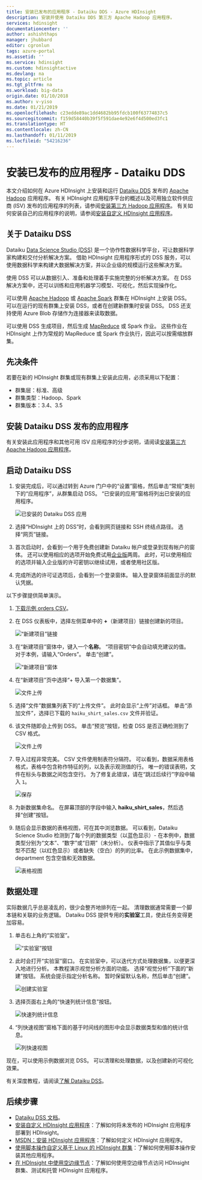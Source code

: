 ```yaml
---
title: 安装已发布的应用程序 - Dataiku DDS - Azure HDInsight
description: 安装并使用 Dataiku DDS 第三方 Apache Hadoop 应用程序。
services: hdinsight
documentationcenter: ''
author: ashishthaps
manager: jhubbard
editor: cgronlun
tags: azure-portal
ms.assetid: ''
ms.service: hdinsight
ms.custom: hdinsightactive
ms.devlang: na
ms.topic: article
ms.tgt_pltfrm: na
ms.workload: big-data
origin.date: 01/10/2018
ms.author: v-yiso
ms.date: 01/21/2019
ms.openlocfilehash: c23edde89ac1dd4682bb95fdcb100f63774837c5
ms.sourcegitcommit: f159d58440b39f5f591dae4e92e6f4d500ed3fc1
ms.translationtype: HT
ms.contentlocale: zh-CN
ms.lasthandoff: 01/11/2019
ms.locfileid: "54216236"
---
```

# <a name="install-published-application---dataiku-dds"></a>安装已发布的应用程序 - Dataiku DDS

本文介绍如何在 Azure HDInsight 上安装和运行 [Dataiku DDS](https://www.dataiku.com/) 发布的 [Apache Hadoop](https://hadoop.apache.org/) 应用程序。 有关 HDInsight 应用程序平台的概述以及可用独立软件供应商 (ISV) 发布的应用程序的列表，请参阅[安装第三方 Hadoop 应用程序](hdinsight-apps-install-applications.md)。 有关如何安装自己的应用程序的说明，请参阅[安装自定义 HDInsight 应用程序](hdinsight-apps-install-custom-applications.md)。

## <a name="about-dataiku-dss"></a>关于 Dataiku DSS

Dataiku [Data Science Studio (DSS)](https://www.dataiku.com/dss/features/connectivity/) 是一个协作性数据科学平台，可让数据科学家构建和交付分析解决方案。 借助 HDInsight 应用程序形式的 DSS 服务，可以使用数据科学来构建大数据解决方案，并以企业级的规模运行这些解决方案。

使用 DSS 可以从数据引入、准备和处理着手实施完整的分析解决方案。 在 DSS 解决方案中，还可以训练和应用机器学习模型、可视化，然后实现操作化。

可以使用 [Apache Hadoop](https://hadoop.apache.org/) 或 [Apache Spark](https://spark.apache.org/) 群集在 HDInsight 上安装 DSS。 可以在运行的现有群集上安装 DSS，或者在创建新群集时安装 DSS。 DSS 还支持使用 Azure Blob 存储作为连接器来读取数据。

可以使用 DSS 生成项目，然后生成 [MapReduce](https://hadoop.apache.org/docs/r1.2.1/mapred_tutorial.html) 或 Spark 作业。 这些作业在 HDInsight 上作为常规的 MapReduce 或 Spark 作业执行，因此可以按需缩放群集。

## <a name="prerequisites"></a>先决条件

若要在新的 HDInsight 群集或现有群集上安装此应用，必须采用以下配置：

* 群集层：标准、高级
* 群集类型：Hadoop、Spark
* 群集版本：3.4、3.5

## <a name="install-the-dataiku-dss-published-application"></a>安装 Dataiku DSS 发布的应用程序

有关安装此应用程序和其他可用 ISV 应用程序的分步说明，请阅读[安装第三方 Apache Hadoop 应用程序](hdinsight-apps-install-applications.md)。

## <a name="launch-dataiku-dss"></a>启动 Dataiku DSS

1. 安装完成后，可以通过转到 Azure 门户中的“设置”窗格，然后单击“常规”类别下的“应用程序”，从群集启动 DSS。 “已安装的应用”窗格将列出已安装的应用程序。

    ![已安装的 Dataiku DSS 应用](./media/hdinsight-apps-install-dataiku/app.png)

2. 选择“HDInsight 上的 DSS”时，会看到网页链接和 SSH 终结点路径。 选择“网页”链接。

3. 首次启动时，会看到一个用于免费创建新 Dataiku 帐户或登录到现有帐户的窗体。 还可以使用相应的选项开始免费试用[企业版](https://www.dataiku.com/dss/editions/)两周。 此时，可以使用相应的选项并输入企业版的许可密钥以继续试用，或者使用社区版。

4. 完成所选的许可证选项后，会看到一个登录窗体。 输入登录窗体前面显示的默认凭据。

以下步骤提供简单演示。

1. [下载示例 orders CSV](https://doc.dataiku.com/tutorials/data/101/haiku_shirt_sales.csv)。

2. 在 DSS 仪表板中，选择左侧菜单中的 **+**（新建项目）链接创建新的项目。

    ![“新建项目”链接](./media/hdinsight-apps-install-dataiku/new-project.png)

3. 在“新建项目”窗体中，键入一个**名称**。 “项目密钥”中会自动填充建议的值。 对于本例，请输入“Orders”。 单击“创建”。

    ![“新建项目”窗体](./media/hdinsight-apps-install-dataiku/new-project-form.png)

4. 在“新建项目”页中选择“+ 导入第一个数据集”。

    ![文件上传](./media/hdinsight-apps-install-dataiku/import-dataset.png)

5. 选择“文件”数据集列表下的“上传文件”。 此时会显示“上传”对话框。 单击“添加文件”，选择已下载的 `haiku_shirt_sales.csv` 文件并验证。

6. 该文件随即会上传到 DSS。 单击“预览”按钮，检查 DSS 是否正确检测到了 CSV 格式。

    ![文件上传](./media/hdinsight-apps-install-dataiku/preview.png)

7. 导入过程非常完美。 CSV 文件使用制表符分隔符。 可以看到，数据采用表格格式，表格中包含称作特征的列，以及表示观测值的行。 唯一的错误表明，文件在标头与数据之间包含空行。 为了修复此错误，请在“跳过后续行”字段中输入 `1`。

    ![保存](./media/hdinsight-apps-install-dataiku/skip-lines.png)

8. 为新数据集命名。 在屏幕顶部的字段中输入 **haiku_shirt_sales**，然后选择“创建”按钮。

9. 随后会显示数据的表格视图，可在其中浏览数据。 可以看到，Dataiku Science Studio 检测到了每个列的数据类型（以蓝色显示）- 在本例中，数据类型分别为“文本”、“数字”或“日期”（未分析）。 仪表中指示了其值似乎与类型不匹配（以红色显示）或者缺失（空白）的列的比率。 在此示例数据集中，department 包含空值和无效数据。

    ![表格视图](./media/hdinsight-apps-install-dataiku/viewing-dataset.png)

## <a name="data-manipulation"></a>数据处理

实际数据几乎总是凌乱的，很少会整齐地排列在一起。 清理数据通常需要一个脚本链和关联的业务逻辑。 Dataiku DSS 提供专用的**实验室**工具，使此任务变得更加容易。

1. 单击右上角的“实验室”。

    ![“实验室”按钮](./media/hdinsight-apps-install-dataiku/lab-button.png)

2. 此时会打开“实验室”窗口。 在实验室中，可以迭代方式处理数据集，以便更深入地进行分析。 本教程演示视觉分析方面的功能。 选择“视觉分析”下面的“新建”按钮。 系统会提示指定分析名称。 暂时保留默认名称，然后单击“创建”。

    ![创建实验室](./media/hdinsight-apps-install-dataiku/create-lab.png)

3. 选择页面右上角的“快速列统计信息”按钮。

    ![快速列统计信息](./media/hdinsight-apps-install-dataiku/quick-column-stats.png)

4. “列快速视图”窗格下面的基于时间线的图形中会显示数据类型和值的统计信息。

    ![列快速视图](./media/hdinsight-apps-install-dataiku/columns-quick-view.png)

现在，可以使用示例数据浏览 DSS。 可以清理和处理数据，以及创建新的可视化效果。

有关深度教程，请阅读[了解 Dataiku DSS](https://www.dataiku.com/learn/)。

## <a name="next-steps"></a>后续步骤

* [Dataiku DSS 文档](https://doc.dataiku.com/dss/latest/)。
* [安装自定义 HDInsight 应用程序](hdinsight-apps-install-custom-applications.md)：了解如何将未发布的 HDInsight 应用程序部署到 HDInsight。
* [MSDN：安装 HDInsight 应用程序](https://msdn.microsoft.com/library/mt706515.aspx)：了解如何定义 HDInsight 应用程序。
* [使用脚本操作自定义基于 Linux 的 HDInsight 群集](hdinsight-hadoop-customize-cluster-linux.md)：了解如何使用脚本操作安装其他应用程序。
* [在 HDInsight 中使用空边缘节点](hdinsight-apps-use-edge-node.md)：了解如何使用空边缘节点访问 HDInsight 群集、测试和托管 HDInsight 应用程序。
